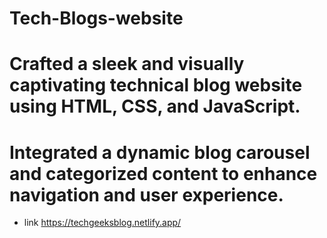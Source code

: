 # Tech-Blogs-website
# Crafted a sleek and visually captivating technical blog website using HTML, CSS, and JavaScript.
# Integrated a dynamic blog carousel and categorized content to enhance navigation and user experience.
- link
  https://techgeeksblog.netlify.app/
